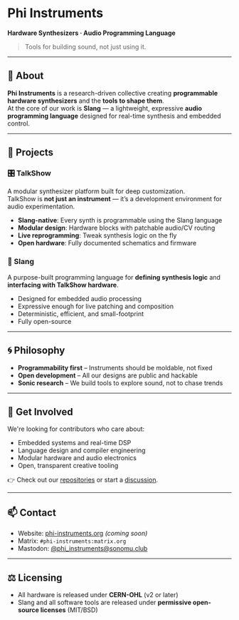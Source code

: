 # Phi Instruments

**Hardware Synthesizers · Audio Programming Language**

> Tools for building sound, not just using it.

---

## 🎯 About

**Phi Instruments** is a research-driven collective creating **programmable hardware synthesizers** and the **tools to shape them**.  
At the core of our work is **Slang** — a lightweight, expressive **audio programming language** designed for real-time synthesis and embedded control.

---

## 🔧 Projects

### 🎛️ TalkShow
A modular synthesizer platform built for deep customization.  
TalkShow is **not just an instrument** — it’s a development environment for audio experimentation.

- **Slang-native**: Every synth is programmable using the Slang language
- **Modular design**: Hardware blocks with patchable audio/CV routing
- **Live reprogramming**: Tweak synthesis logic on the fly
- **Open hardware**: Fully documented schematics and firmware

### 💬 Slang
A purpose-built programming language for **defining synthesis logic** and **interfacing with TalkShow hardware**.

- Designed for embedded audio processing
- Expressive enough for live patching and composition
- Deterministic, efficient, and small-footprint
- Fully open-source

---

## 🌀 Philosophy

- **Programmability first** – Instruments should be moldable, not fixed
- **Open development** – All our designs are public and hackable
- **Sonic research** – We build tools to explore sound, not to chase trends

---

## 🤝 Get Involved

We're looking for contributors who care about:

- Embedded systems and real-time DSP
- Language design and compiler engineering
- Modular hardware and audio electronics
- Open, transparent creative tooling

👉 Check out our [repositories](https://github.com/phi-instruments) or start a [discussion](https://github.com/orgs/phi-instruments/discussions).

---

## 📫 Contact

- Website: [phi-instruments.org](https://phi-instruments.org) *(coming soon)*
- Matrix: `#phi-instruments:matrix.org`
- Mastodon: [@phi_instruments@sonomu.club](https://sonomu.club/@phi_instruments)

---

## ⚖️ Licensing

- All hardware is released under **CERN-OHL** (v2 or later)
- Slang and all software tools are released under **permissive open-source licenses** (MIT/BSD)
